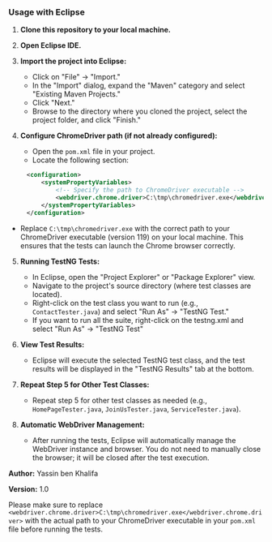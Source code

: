 ### Usage with Eclipse

1. **Clone this repository to your local machine.**

2. **Open Eclipse IDE.**

3. **Import the project into Eclipse:**
   - Click on "File" -> "Import."
   - In the "Import" dialog, expand the "Maven" category and select "Existing Maven Projects."
   - Click "Next."
   - Browse to the directory where you cloned the project, select the project folder, and click "Finish."

4. **Configure ChromeDriver path (if not already configured):**
   - Open the `pom.xml` file in your project.
   - Locate the following section:

```xml
     <configuration>
         <systemPropertyVariables>
             <!-- Specify the path to ChromeDriver executable -->
             <webdriver.chrome.driver>C:\tmp\chromedriver.exe</webdriver.chrome.driver>
         </systemPropertyVariables>
     </configuration>
  ```

   - Replace `C:\tmp\chromedriver.exe` with the correct path to your ChromeDriver executable (version 119) on your local machine. This ensures that the tests can launch the Chrome browser correctly.

5. **Running TestNG Tests:**
   - In Eclipse, open the "Project Explorer" or "Package Explorer" view.
   - Navigate to the project's source directory (where test classes are located).
   - Right-click on the test class you want to run (e.g., `ContactTester.java`) and select "Run As" -> "TestNG Test."
   - If you want to run all the suite, right-click on the testng.xml and select "Run As" -> "TestNG Test"

6. **View Test Results:**
   - Eclipse will execute the selected TestNG test class, and the test results will be displayed in the "TestNG Results" tab at the bottom.

7. **Repeat Step 5 for Other Test Classes:**
   - Repeat step 5 for other test classes as needed (e.g., `HomePageTester.java`, `JoinUsTester.java`, `ServiceTester.java`).

8. **Automatic WebDriver Management:**
   - After running the tests, Eclipse will automatically manage the WebDriver instance and browser. You do not need to manually close the browser; it will be closed after the test execution.

**Author:** Yassin ben Khalifa

**Version:** 1.0

Please make sure to replace `<webdriver.chrome.driver>C:\tmp\chromedriver.exe</webdriver.chrome.driver>` with the actual path to your ChromeDriver executable in your `pom.xml` file before running the tests.
